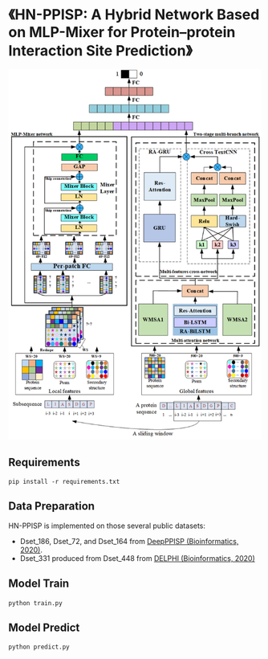 # 《HN-PPISP: A Hybrid Network Based on MLP-Mixer for Protein–protein Interaction Site Prediction》

![](models/model.png)


## Requirements

    pip install -r requirements.txt

## Data Preparation
HN-PPISP is implemented on those several public datasets:

-
    Dset_186, Dset_72, and Dset_164 from [DeepPPISP (Bioinformatics, 2020)](https://github.com/MinZeng1990/DeepPPISP).
-
    Dset_331 produced from Dset_448 from [DELPHI (Bioinformatics, 2020)](https://delphi.csd.uwo.ca/)

## Model Train

    python train.py


## Model Predict

    python predict.py


  
